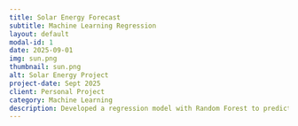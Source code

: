 ```yaml
---
title: Solar Energy Forecast
subtitle: Machine Learning Regression
layout: default
modal-id: 1
date: 2025-09-01
img: sun.png
thumbnail: sun.png
alt: Solar Energy Project
project-date: Sept 2025
client: Personal Project
category: Machine Learning
description: Developed a regression model with Random Forest to predict solar energy (kWh) using climate and radiation data. Built an interactive FastAPI + Streamlit dashboard and containerized the full solution with Docker.
---
```

